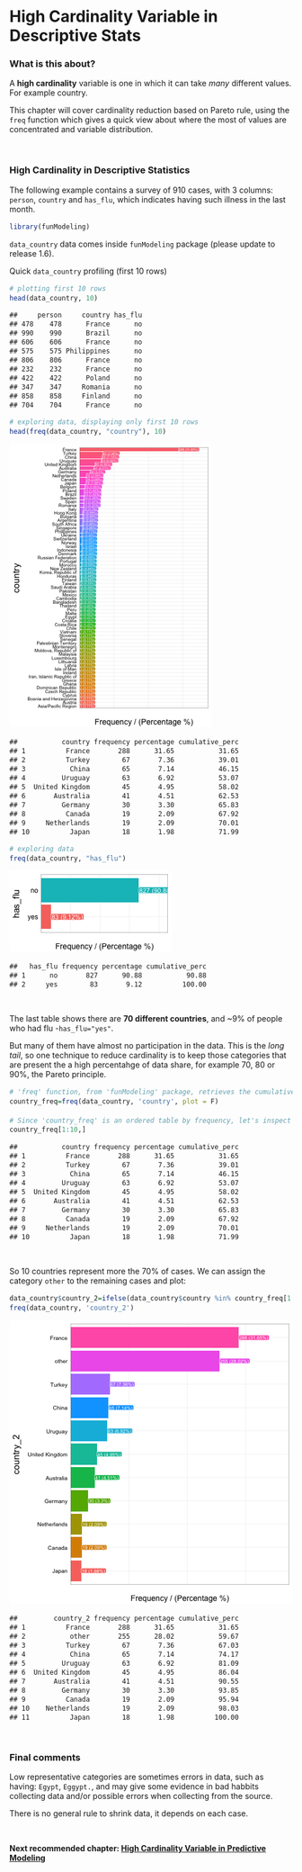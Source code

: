 High Cardinality Variable in Descriptive Stats
===
  
### What is this about?
  
A **high cardinality** variable is one in which it can take _many_ different values. For example country. 

This chapter will cover cardinality reduction based on Pareto rule, using the `freq` function which gives a quick view about where the most of values are concentrated and variable distribution.



 
 
<br> 

### High Cardinality in Descriptive Statistics

The following example contains a survey of 910 cases, with 3 columns: `person`, `country` and `has_flu`, which indicates having such illness in the last month.


```r
library(funModeling) 
```

`data_country` data comes inside `funModeling` package (please update to release 1.6).

Quick `data_country` profiling (first 10 rows)


```r
# plotting first 10 rows
head(data_country, 10)
```

```
##     person     country has_flu
## 478    478      France      no
## 990    990      Brazil      no
## 606    606      France      no
## 575    575 Philippines      no
## 806    806      France      no
## 232    232      France      no
## 422    422      Poland      no
## 347    347     Romania      no
## 858    858     Finland      no
## 704    704      France      no
```

```r
# exploring data, displaying only first 10 rows
head(freq(data_country, "country"), 10)
```

![plot of chunk unnamed-chunk-3](figure/unnamed-chunk-3-1.png)

```
##           country frequency percentage cumulative_perc
## 1          France       288      31.65           31.65
## 2          Turkey        67       7.36           39.01
## 3           China        65       7.14           46.15
## 4         Uruguay        63       6.92           53.07
## 5  United Kingdom        45       4.95           58.02
## 6       Australia        41       4.51           62.53
## 7         Germany        30       3.30           65.83
## 8          Canada        19       2.09           67.92
## 9     Netherlands        19       2.09           70.01
## 10          Japan        18       1.98           71.99
```


```r
# exploring data
freq(data_country, "has_flu")
```

![plot of chunk unnamed-chunk-4](figure/unnamed-chunk-4-1.png)

```
##   has_flu frequency percentage cumulative_perc
## 1      no       827      90.88           90.88
## 2     yes        83       9.12          100.00
```

<br>

The last table shows there are **70 different countries**, and ~9% of people who had flu -`has_flu="yes"`.

But many of them have almost no participation in the data. This is the _long tail_, so one technique to reduce cardinality is to keep those categories that are present the a high percentahge of data share, for example 70, 80 or 90%, the Pareto principle.


```r
# 'freq' function, from 'funModeling' package, retrieves the cumulative_percentage that will help to do the cut. 
country_freq=freq(data_country, 'country', plot = F)

# Since 'country_freq' is an ordered table by frequency, let's inspect the first 10 rows with the most share.
country_freq[1:10,]
```

```
##           country frequency percentage cumulative_perc
## 1          France       288      31.65           31.65
## 2          Turkey        67       7.36           39.01
## 3           China        65       7.14           46.15
## 4         Uruguay        63       6.92           53.07
## 5  United Kingdom        45       4.95           58.02
## 6       Australia        41       4.51           62.53
## 7         Germany        30       3.30           65.83
## 8          Canada        19       2.09           67.92
## 9     Netherlands        19       2.09           70.01
## 10          Japan        18       1.98           71.99
```

<br>

So 10 countries represent more the 70% of cases. We can assign the category `other` to the remaining cases and plot:


```r
data_country$country_2=ifelse(data_country$country %in% country_freq[1:10,'country'], data_country$country, 'other')
freq(data_country, 'country_2')
```

![plot of chunk unnamed-chunk-6](figure/unnamed-chunk-6-1.png)

```
##         country_2 frequency percentage cumulative_perc
## 1          France       288      31.65           31.65
## 2           other       255      28.02           59.67
## 3          Turkey        67       7.36           67.03
## 4           China        65       7.14           74.17
## 5         Uruguay        63       6.92           81.09
## 6  United Kingdom        45       4.95           86.04
## 7       Australia        41       4.51           90.55
## 8         Germany        30       3.30           93.85
## 9          Canada        19       2.09           95.94
## 10    Netherlands        19       2.09           98.03
## 11          Japan        18       1.98          100.00
```

<br> 

### Final comments

Low representative categories are sometimes errors in data, such as having: `Egypt`, `Eggypt.`, and may give some evidence in bad habbits collecting data and/or possible errors when collecting from the source.

There is no general rule to shrink data, it depends on each case.

<br>

**Next recommended chapter: <a href="http://livebook.datascienceheroes.com/data_preparation/high_cardinality_descriptive_stats.html">High Cardinality Variable in Predictive Modeling</a>**




